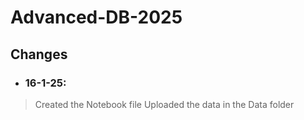 # Advanced-DB-2025

## Changes

- <h3>16-1-25:</h3>
  
> Created the Notebook file
> Uploaded the data in the Data folder